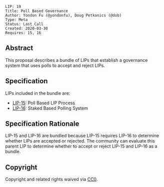     LIP: 19
    Title: Poll Based Governance
    Author: Yondon Fu (@yondonfu), Doug Petkanics (@dob)
    Type: Meta
    Status: Last Call
    Created: 2020-03-30
    Requires: 15, 16

## Abstract

This proposal describes a bundle of LIPs that establish a governance system that uses polls to accept and reject LIPs.

## Specification

LIPs included in the bundle are:

- [LIP-15](https://github.com/livepeer/LIPs/blob/master/LIPs/LIP-15.md): Poll Based LIP Process
- [LIP-16](https://github.com/livepeer/LIPs/blob/master/LIPs/LIP-16.md): Staked Based Polling System

## Specification Rationale

LIP-15 and LIP-16 are bundled because LIP-15 requires LIP-16 to determine whether LIPs are accepted or rejected. The community can evaluate this parent LIP to determine whether to accept or reject LIP-15 and LIP-16 as a bundle.

## Copyright

Copyright and related rights waived via [CC0](https://creativecommons.org/publicdomain/zero/1.0/).

